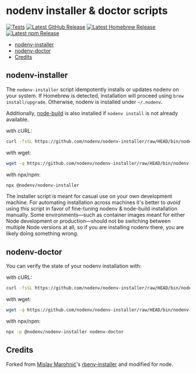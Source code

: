 # nodenv installer & doctor scripts

[![Tests](https://img.shields.io/github/actions/workflow/status/nodenv/nodenv-installer/test.yml?label=tests&logo=github)](https://github.com/nodenv/nodenv-installer/actions/workflows/test.yml)
[![Latest GitHub Release](https://img.shields.io/github/v/release/nodenv/nodenv-installer?label=github&logo=github&sort=semver)](https://github.com/nodenv/nodenv-installer/releases/latest)
[![Latest Homebrew Release](<https://img.shields.io/badge/dynamic/regex?label=homebrew-nodenv&logo=homebrew&logoColor=white&url=https%3A%2F%2Fraw.githubusercontent.com%2Fnodenv%2Fhomebrew-nodenv%2Frefs%2Fheads%2Fmain%2FFormula%2Fnodenv-installer.rb&search=archive%2Frefs%2Ftags%2Fv(%3F%3Cversion%3E%5Cd%2B.*).tar.gz&replace=v%24%3Cversion%3E>)](https://github.com/nodenv/homebrew-nodenv/blob/main/Formula/nodenv-installer.rb)
[![Latest npm Release](https://img.shields.io/npm/v/@nodenv/nodenv-installer?logo=npm&logoColor=white)](https://www.npmjs.com/package/@nodenv/nodenv-installer/v/latest)

<!-- toc -->

- [nodenv-installer](#nodenv-installer)
- [nodenv-doctor](#nodenv-doctor)
- [Credits](#credits)

<!-- tocstop -->

## nodenv-installer

The `nodenv-installer` script idempotently installs or updates nodenv on your
system. If Homebrew is detected, installation will proceed using `brew
install/upgrade`. Otherwise, nodenv is installed under `~/.nodenv`.

Additionally, [node-build](https://github.com/nodenv/node-build#readme) is also
installed if `nodenv install` is not already available.

with cURL:

```sh
curl -fsSL https://github.com/nodenv/nodenv-installer/raw/HEAD/bin/nodenv-installer | bash
```

with wget:

```sh
wget -q https://github.com/nodenv/nodenv-installer/raw/HEAD/bin/nodenv-installer -O- | bash
```

with npx/npm:

```sh
npx @nodenv/nodenv-installer
```

The installer script is meant for casual use on your own development machine.
For automating installation across machines it's better to _avoid_ using this
script in favor of fine-tuning nodenv & node-build installation manually. Some
environments—such as container images meant for either Node development or
production—should not be switching between multiple Node versions at all, so if
you are installing nodenv there, you are likely doing something wrong.

## nodenv-doctor

You can verify the state of your nodenv installation with:

with cURL:

```sh
curl -fsSL https://github.com/nodenv/nodenv-installer/raw/HEAD/bin/nodenv-doctor | bash
```

with wget:

```sh
wget -q https://github.com/nodenv/nodenv-installer/raw/HEAD/bin/nodenv-doctor -O- | bash
```

with npx/npm:

```sh
npx -p @nodenv/nodenv-installer nodenv-doctor
```

## Credits

Forked from [Mislav Marohnić][mislav]'s [rbenv-installer][] and modified for node.

[mislav]: https://github.com/mislav
[rbenv-installer]: https://github.com/rbenv/rbenv-installer
